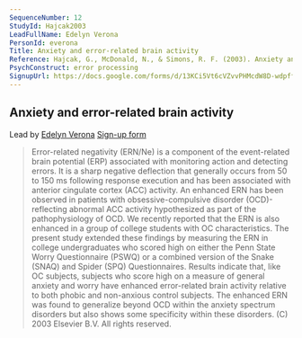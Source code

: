 ```yaml
---
SequenceNumber: 12
StudyId: Hajcak2003
LeadFullName: Edelyn Verona
PersonId: everona
Title: Anxiety and error-related brain activity
Reference: Hajcak, G., McDonald, N., & Simons, R. F. (2003). Anxiety and error-related brain activity. Biological Psychology, 64(1–2), 77–90. https://doi.org/10.1016/S0301-0511(03)00103-0
PsychConstruct: error processing
SignupUrl: https://docs.google.com/forms/d/13KCi5Vt6cVZvvPHMcdW8D-wdpffBPl_pnn1NYgcdEOg/edit
---
```



## <a name="Hajcak2003"> Anxiety and error-related brain activity


Lead by [Edelyn Verona](/people/#everona)
[Sign-up form](https://docs.google.com/forms/d/13KCi5Vt6cVZvvPHMcdW8D-wdpffBPl_pnn1NYgcdEOg/edit)

> Error-related negativity (ERN/Ne) is a component of the event-related brain potential (ERP) associated with monitoring action and detecting errors. It is a sharp negative deflection that generally occurs from 50 to 150 ms following response execution and has been associated with anterior cingulate cortex (ACC) activity. An enhanced ERN has been observed in patients with obsessive-compulsive disorder (OCD)-reflecting abnormal ACC activity hypothesized as part of the pathophysiology of OCD. We recently reported that the ERN is also enhanced in a group of college students with OC characteristics. The present study extended these findings by measuring the ERN in college undergraduates who scored high on either the Penn State Worry Questionnaire (PSWQ) or a combined version of the Snake (SNAQ) and Spider (SPQ) Questionnaires. Results indicate that, like OC subjects, subjects who score high on a measure of general anxiety and worry have enhanced error-related brain activity relative to both phobic and non-anxious control subjects. The enhanced ERN was found to generalize beyond OCD within the anxiety spectrum disorders but also shows some specificity within these disorders. (C) 2003 Elsevier B.V. All rights reserved.